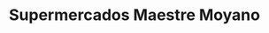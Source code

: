 ---
title: "Supermercados Maestre Moyano"
url: /la-victoria/supermercados-maestre-moyano/
shop: Supermarkt
---